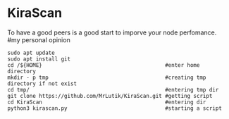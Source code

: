 # KiraScan
To have a good peers is a good start to imporve your node perfomance. #my personal opinion



```
sudo apt update
sudo apt install git
cd /${HOME}                                       #enter home directory
mkdir - p tmp                                     #creating tmp directory if not exist
cd tmp/                                           #entering tmp dir
git clone https://github.com/MrLutik/KiraScan.git #getting script
cd KiraScan                                       #entering dir
python3 kirascan.py                               #starting a script
```
